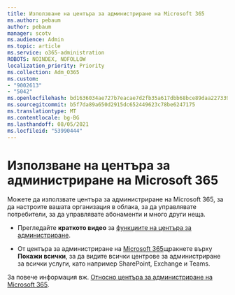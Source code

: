 ```yaml
---
title: Използване на центъра за администриране на Microsoft 365
ms.author: pebaum
author: pebaum
manager: scotv
ms.audience: Admin
ms.topic: article
ms.service: o365-administration
ROBOTS: NOINDEX, NOFOLLOW
localization_priority: Priority
ms.collection: Adm_O365
ms.custom:
- "9002613"
- "5042"
ms.openlocfilehash: bd1636034ae727b7eacae7d2fb35a617dbb68bce89daa227339143b735f2a884
ms.sourcegitcommit: b5f7da89a650d2915dc652449623c78be6247175
ms.translationtype: MT
ms.contentlocale: bg-BG
ms.lasthandoff: 08/05/2021
ms.locfileid: "53990444"
---
```

# <a name="using-the-microsoft-365-admin-center"></a>Използване на центъра за администриране на Microsoft 365

Можете да използвате центъра за администриране на Microsoft 365, за да настроите вашата организация в облака, за да управлявате потребители, за да управлявате абонаменти и много други неща.

- Прегледайте **краткото видео** за [функциите на центъра за администриране](https://www.microsoft.com/videoplayer/embed/RWfvDL).

- От центъра за администриране на [Microsoft 365](https://admin.microsoft.com/AdminPortal/Home#/homepage)щракнете върху **Покажи всички**, за да видите всички центрове за администриране за всички услуги, като например SharePoint, Exchange и Teams.

За повече информация вж. [Относно центъра за администриране на Microsoft 365](https://docs.microsoft.com/microsoft-365/admin/admin-overview/about-the-admin-center).
